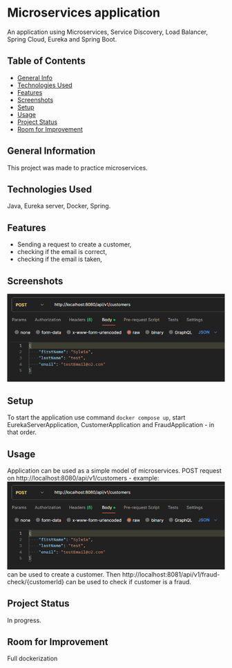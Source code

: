 # Microservices application
An application using Microservices, Service Discovery, Load Balancer, Spring Cloud, Eureka and Spring Boot.

## Table of Contents
* [General Info](#general-information)
* [Technologies Used](#technologies-used)
* [Features](#features)
* [Screenshots](#screenshots)
* [Setup](#setup)
* [Usage](#usage)
* [Project Status](#project-status)
* [Room for Improvement](#room-for-improvement)


## General Information
This project was made to practice microservices.

## Technologies Used
Java, Eureka server, Docker, Spring.


## Features
- Sending a request to create a customer,
- checking if the email is correct,
- checking if the email is taken,


## Screenshots
![img.png](img.png)

## Setup
To start the application use command `docker compose up`, start EurekaServerApplication, CustomerApplication and FraudApplication - in that order.


## Usage
Application can be used as a simple model of microservices.
POST request on http://localhost:8080/api/v1/customers - example: ![img.png](img.png)
can be used to create a customer. Then http://localhost:8081/api/v1/fraud-check/{customerId} can be used to check if customer is a fraud.

## Project Status
In progress.

## Room for Improvement
Full dockerization
